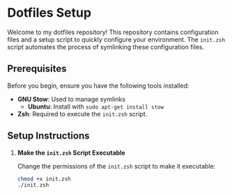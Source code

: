 # Dotfiles Setup

Welcome to my dotfiles repository! This repository contains configuration files and a setup script to quickly configure your environment. The `init.zsh` script automates the process of symlinking these configuration files.

## Prerequisites

Before you begin, ensure you have the following tools installed:

- **GNU Stow**: Used to manage symlinks
  - **Ubuntu**: Install with `sudo apt-get install stow`
- **Zsh**: Required to execute the `init.zsh` script.

## Setup Instructions

1. **Make the `init.zsh` Script Executable**

   Change the permissions of the `init.zsh` script to make it executable:

   ```zsh
   chmod +x init.zsh
   ./init.zsh
